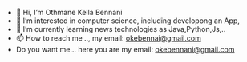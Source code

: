- 👋 Hi, I’m Othmane Kella Bennani
- 👀 I’m interested in computer science, including developong  an App, 
- 🌱 I’m currently learning news technologies as Java,Python,Js,..
- 📫 How to reach me .., my email: okebennai@gmail.com
- Do you want me... here you are my email: okebennani@gmail.com